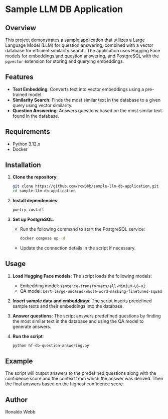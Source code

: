 # Sample LLM DB Application

## Overview

This project demonstrates a sample application that utilizes a Large Language Model (LLM) for question answering, combined with a vector database for efficient similarity search. The application uses Hugging Face models for embeddings and question answering, and PostgreSQL with the `pgvector` extension for storing and querying embeddings.

## Features

- **Text Embedding**: Converts text into vector embeddings using a pre-trained model.
- **Similarity Search**: Finds the most similar text in the database to a given query using vector similarity.
- **Question Answering**: Answers questions based on the most similar text found in the database.

## Requirements

- Python 3.12.x
- Docker

## Installation

1. **Clone the repository**:
    ```sh
    git clone https://github.com/rcw3bb/sample-llm-db-application.git
    cd sample-llm-db-application
    ```

2. **Install dependencies**:
    ```sh
    poetry install
    ```

3. **Set up PostgreSQL**:
    - Run the following command to start the PostgreSQL service:
        ```sh
        docker compose up -d
        ```
    - Update the connection details in the script if necessary.

## Usage

1. **Load Hugging Face models**:
    The script loads the following models:
    
    - Embedding model: `sentence-transformers/all-MiniLM-L6-v2`
    - QA model: `bert-large-uncased-whole-word-masking-finetuned-squad`
    
2. **Insert sample data and embeddings**:
    The script inserts predefined sample texts and their embeddings into the database.

3. **Answer questions**:
    The script answers predefined questions by finding the most similar text in the database and using the QA model to generate answers.

4. **Run the script**:
    ```sh
    python hf-db-question-answering.py
    ```

## Example

The script will output answers to the predefined questions along with the confidence score and the context from which the answer was derived. Then the final answers based on the highest confidence score.

## Author

Ronaldo Webb